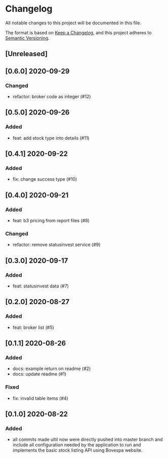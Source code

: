 # Changelog
All notable changes to this project will be documented in this file.

The format is based on [Keep a Changelog](https://keepachangelog.com/en/1.0.0/),
and this project adheres to [Semantic Versioning](https://semver.org/spec/v2.0.0.html).

## [Unreleased]

## [0.6.0] 2020-09-29

### Changed
- refactor: broker code as integer (#12)

## [0.5.0] 2020-09-26

### Added
- feat: add stock type into details (#11)

## [0.4.1] 2020-09-22

### Added
- fix: change success type (#10)

## [0.4.0] 2020-09-21

### Added
- feat: b3 pricing from report files (#8)

### Changed
- refactor: remove statusinvest service (#9)

## [0.3.0] 2020-09-17

### Added
- feat: statusinvest data (#7)

## [0.2.0] 2020-08-27

### Added
- feat: broker list (#5)

## [0.1.1] 2020-08-26

### Added
- docs: example return on readme (#2)
- docs: update readme (#1)

### Fixed
- fix: invalid table items (#4)

## [0.1.0] 2020-08-22

### Added

- all commits made ultil now were directly pushed into master branch and include all configuration needed by the application to run and implements the basic stock listing API using Bovespa website.